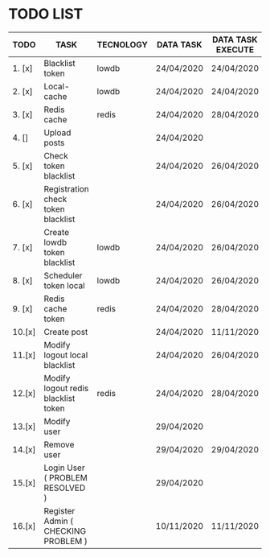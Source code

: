 # TODO LIST
| TODO     | TASK                                |  TECNOLOGY  | DATA TASK  | DATA TASK EXECUTE |
|----------|-------------------------------------|-------------|------------|-------------------|
| 1. [x]   | Blacklist token                     | lowdb       | 24/04/2020 | 24/04/2020        |
| 2. [x]   | Local-cache                         | lowdb       | 24/04/2020 | 24/04/2020        |
| 3. [x]   | Redis cache                         | redis       | 24/04/2020 | 28/04/2020        |
| 4. []    | Upload posts                        |             | 24/04/2020 |                   |
| 5. [x]   | Check token blacklist               |             | 24/04/2020 | 26/04/2020        |
| 6. [x]   | Registration check token blacklist  |             | 24/04/2020 | 26/04/2020        | 
| 7. [x]   | Create lowdb token blacklist        | lowdb       | 24/04/2020 | 26/04/2020        |
| 8. [x]   | Scheduler token local               | lowdb       | 24/04/2020 | 26/04/2020        | 
| 9. [x]   | Redis cache token                   | redis       | 24/04/2020 | 28/04/2020        |
| 10.[x]   | Create post                         |             | 24/04/2020 | 11/11/2020        |
| 11.[x]   | Modify logout local blacklist       |             | 24/04/2020 | 26/04/2020        |
| 12.[x]   | Modify logout redis blacklist token | redis       | 24/04/2020 | 28/04/2020        |
| 13.[x]   | Modify user                         |             | 29/04/2020 |                   |
| 14.[x]   | Remove user                         |             | 29/04/2020 | 29/04/2020        |
| 15.[x]   | Login User ( PROBLEM RESOLVED )     |             | 29/04/2020 |                   |
| 16.[x]   | Register Admin ( CHECKING PROBLEM ) |             | 10/11/2020 | 11/11/2020        |